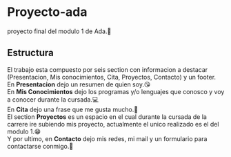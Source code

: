 # Proyecto-ada
proyecto final del modulo 1 de Ada.🚀
## Estructura
El trabajo esta compuesto por seis section con informacion a destacar (Presentacion, Mis conocimientos, Cita, Proyectos, Contacto) y un footer.<br>
En <strong>Presentacion</strong> dejo un resumen de quien soy.😘<br>
En <strong>Mis Conocimientos</strong> dejo los programas y/o lenguajes que conosco y voy a conocer durante la cursada.💻<br>
En <strong>Cita</strong> dejo una frase que me gusta mucho.🎨<br>
El section <strong>Proyectos</strong> es un espacio en el cual durante la cursada de la carrere ire subiendo mis proyecto, actualmente el unico realizado es el del modulo 1.😁<br>
Y por ultimo, en <strong>Contacto</strong> dejo mis redes, mi mail y un formulario para contactarse conmigo.📲

